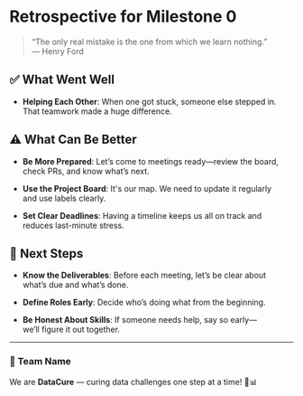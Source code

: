 # Retrospective for Milestone 0

> “The only real mistake is the one from which we learn nothing.”  
> — Henry Ford

## ✅ What Went Well

- **Helping Each Other**: When one got stuck, someone else stepped in.  
  That teamwork made a huge difference.

## ⚠️ What Can Be Better

- **Be More Prepared**: Let’s come to meetings ready—review the board,  
  check PRs, and know what’s next.

- **Use the Project Board**: It's our map. We need to update it regularly  
  and use labels clearly.

- **Set Clear Deadlines**: Having a timeline keeps us all on track and  
  reduces last-minute stress.

## 🚀 Next Steps

- **Know the Deliverables**: Before each meeting, let’s be clear about  
  what’s due and what’s done.

- **Define Roles Early**: Decide who’s doing what from the beginning.

- **Be Honest About Skills**: If someone needs help, say so early—  
  we’ll figure it out together.

---

### 🎉 Team Name

We are **DataCure** — curing data challenges one step at a time! 🚀📊
